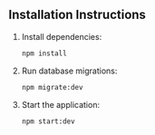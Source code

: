## Installation Instructions
1. Install dependencies:
   ```bash
   npm install
   ```
2. Run database migrations:
   ```bash
   npm migrate:dev
   ```
3. Start the application:
   ```bash
   npm start:dev
   ```